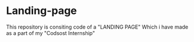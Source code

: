 # Landing-page
This repository is consiting code of a "LANDING PAGE"
Which i have made as a part of my "Codsost Internship"
